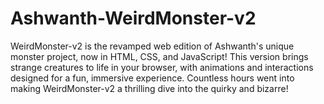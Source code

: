 # Ashwanth-WeirdMonster-v2
WeirdMonster-v2 is the revamped web edition of Ashwanth's unique monster project, now in HTML, CSS, and JavaScript! This version brings strange creatures to life in your browser, with animations and interactions designed for a fun, immersive experience. Countless hours went into making WeirdMonster-v2 a thrilling dive into the quirky and bizarre!
